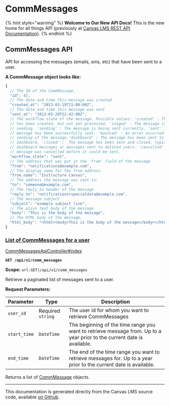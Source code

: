 # CommMessages

{% hint style="warning" %}
**Welcome to Our New API Docs!** This is the new home for all things API (previously at [Canvas LMS REST API Documentation](https://api.instructure.com)).
{% endhint %}

## CommMessages API

API for accessing the messages (emails, sms, etc) that have been sent to a user.

**A CommMessage object looks like:**

```js
{
  // The ID of the CommMessage.
  "id": 42,
  // The date and time this message was created
  "created_at": "2013-03-19T21:00:00Z",
  // The date and time this message was sent
  "sent_at": "2013-03-20T22:42:00Z",
  // The workflow state of the message. Possible values: 'created' : The message
  // has been created, but not yet processed. 'staged' : The message is queued for
  // sending. 'sending' : The message is being sent currently. 'sent' : The
  // message has been successfully sent. 'bounced' : An error occurred during the
  // sending of the message.'dashboard' : The message has been sent to the
  // dashboard. 'closed' :  The message has been sent and closed, typically for
  // dashboard messages or messages sent to deleted users. 'cancelled' : The
  // message was cancelled before it could be sent.
  "workflow_state": "sent",
  // The address that was put in the 'from' field of the message
  "from": "notifications@example.com",
  // The display name for the from address
  "from_name": "Instructure Canvas",
  // The address the message was sent to:
  "to": "someone@example.com",
  // The reply_to header of the message
  "reply_to": "notifications+specialdata@example.com",
  // The message subject
  "subject": "example subject line",
  // The plain text body of the message
  "body": "This is the body of the message",
  // The HTML body of the message.
  "html_body": "<html><body>This is the body of the message</body></html>"
}
```

### [List of CommMessages for a user](#method.comm_messages_api.index) <a href="#method.comm_messages_api.index" id="method.comm_messages_api.index"></a>

[CommMessagesApiController#index](https://github.com/instructure/canvas-lms/blob/master/app/controllers/comm_messages_api_controller.rb)

**`GET /api/v1/comm_messages`**

**Scope:** `url:GET|/api/v1/comm_messages`

Retrieve a paginated list of messages sent to a user.

**Request Parameters:**

| Parameter    | Type              | Description                                                                                                             |
| ------------ | ----------------- | ----------------------------------------------------------------------------------------------------------------------- |
| `user_id`    | Required `string` | The user id for whom you want to retrieve CommMessages                                                                  |
| `start_time` | `DateTime`        | The beginning of the time range you want to retrieve message from. Up to a year prior to the current date is available. |
| `end_time`   | `DateTime`        | The end of the time range you want to retrieve messages for. Up to a year prior to the current date is available.       |

Returns a list of [CommMessage](#commmessage) objects.

---

This documentation is generated directly from the Canvas LMS source code, available [on Github](https://github.com/instructure/canvas-lms).
